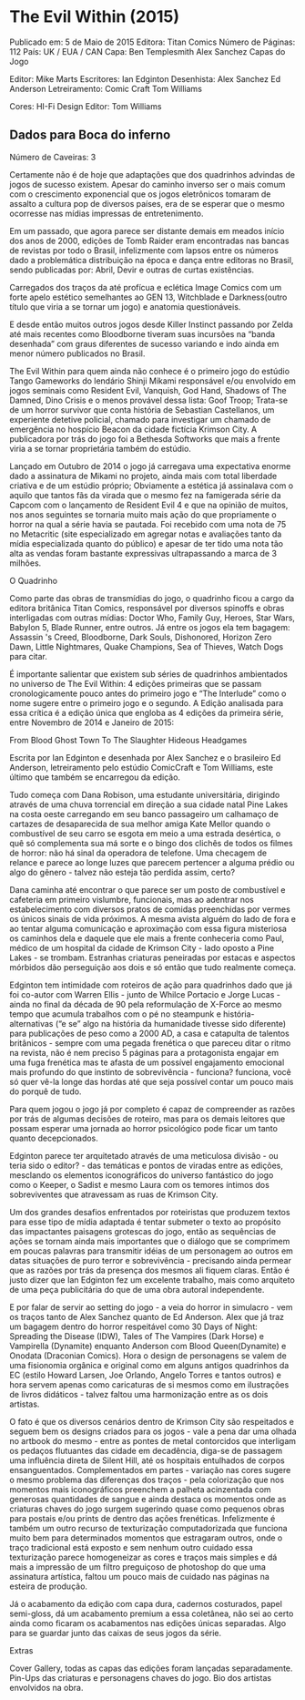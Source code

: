 # The Evil Within (2015)

Publicado em: 5 de Maio de 2015
Editora: Titan Comics
Número de Páginas: 112
País: UK / EUA / CAN
Capa:
Ben Templesmith
Alex Sanchez
Capas do Jogo

Editor: Mike Marts
Escritores: Ian Edginton
Desenhista: 
Alex Sanchez
Ed Anderson
Letreiramento:
Comic Craft
Tom Williams

Cores:  HI-Fi Design
Editor: Tom Williams

## Dados para Boca do inferno
Número de Caveiras: 3

Certamente não é de hoje que adaptações que dos quadrinhos advindas de jogos de sucesso existem. Apesar do caminho inverso ser o mais comum com o crescimento exponencial que os jogos eletrônicos tomaram de assalto a cultura pop de diversos países, era de se esperar que o mesmo ocorresse nas mídias impressas de entretenimento.

Em um passado, que agora parece ser distante demais em meados início dos anos de 2000, edições de Tomb Raider eram encontradas nas bancas de revistas por todo o Brasil, infelizmente com lapsos entre os números dado a problemática distribuição na época e dança entre editoras no Brasil, sendo publicadas por: Abril, Devir e outras de curtas existências.

Carregados dos traços da até profícua e eclética Image Comics com um forte apelo estético semelhantes ao GEN 13, Witchblade e Darkness(outro título que viria a se tornar um jogo) e anatomia questionáveis.

E desde então muitos outros jogos desde Killer Instinct passando por Zelda até mais recentes como Bloodborne tiveram suas incursões na “banda desenhada” com graus diferentes de sucesso variando e indo ainda em menor número publicados no Brasil.



The Evil Within para quem ainda não conhece é o primeiro jogo do estúdio Tango Gameworks  do lendário Shinji Mikami responsável e/ou envolvido em jogos seminais como Resident Evil, Vanquish, God Hand, Shadows of The Damned, Dino Crisis e o menos provável dessa lista: Goof Troop; Trata-se de um horror survivor que conta  história de  Sebastian Castellanos, um experiente detetive policial, chamado para investigar um chamado de emergência no hospício Beacon da cidade fictícia Krimson City. A publicadora por trás do jogo foi a Bethesda Softworks que mais a frente viria a se tornar proprietária também do estúdio. 

Lançado em Outubro de 2014 o jogo já carregava uma expectativa enorme dado a assinatura de Mikami no projeto, ainda mais com total liberdade criativa e de um estúdio próprio; Obviamente a estética já assinalava com o aquilo que tantos fãs da virada que o mesmo fez na famigerada série da Capcom com o lançamento de Resident Evil 4 e que na opinião de muitos, nos anos seguintes se tornaria muito mais ação do que propriamente o horror na qual a série havia se pautada. Foi recebido com uma nota de 75 no Metacritic (site especializado em agregar notas e avaliações tanto da mídia especializada quanto do público) e apesar de ter tido uma nota tão alta as vendas foram bastante expressivas ultrapassando a marca de 3 milhões. 

O Quadrinho 

Como parte das obras de transmídias do jogo, o quadrinho ficou a cargo da editora britânica Titan Comics, responsável por diversos spinoffs e obras interligadas com outras mídias: Doctor Who, Family Guy, Heroes, Star Wars, Babylon 5, Blade Runner, entre outros. Já entre os jogos ela tem bagagem: Assassin 's Creed, Bloodborne, Dark Souls, Dishonored, Horizon Zero Dawn, Little Nightmares, Quake Champions, Sea of Thieves, Watch Dogs para citar.

É importante salientar que existem sub séries de quadrinhos ambientados no universo de The Evil Within: 4 edições primeiras que se passam cronologicamente pouco antes do primeiro jogo e  “The Interlude”  como o nome sugere entre o primeiro jogo e o segundo.  A Edição analisada para essa crítica é a edição única que engloba as 4 edições da primeira série, entre Novembro de 2014 e Janeiro de 2015:

From Blood 
Ghost Town 
To The Slaughter
Hideous Headgames 

Escrita por Ian Edginton e desenhada por Alex Sanchez e o brasileiro Ed Anderson, letreiramento pelo estúdio ComicCraft e Tom Williams, este último que também se encarregou da edição.

Tudo começa com Dana Robison, uma estudante universitária, dirigindo através de uma chuva torrencial em direção a sua cidade natal Pine Lakes na costa oeste carregando em seu banco passageiro um calhamaço de cartazes de desaparecida de sua melhor amiga Kate Mellor quando o combustível de seu carro se esgota em meio a uma estrada desértica, o quê só complementa sua má sorte e o bingo dos clichês de todos os filmes de horror: não há sinal da operadora de telefone. Uma checagem de relance e parece ao longe luzes que parecem pertencer a alguma prédio ou algo do gênero - talvez não esteja tão perdida assim, certo?

Dana caminha até encontrar o que parece ser um posto de combustível e cafeteria em primeiro vislumbre, funcionais, mas ao adentrar nos estabelecimento com diversos pratos de comidas preenchidas por vermes os únicos sinais de vida próximos. A mesma avista alguém do lado de fora e ao tentar alguma comunicação e aproximação com essa figura misteriosa os caminhos dela e daquele que ele mais a frente conheceria como Paul, médico de um hospital da cidade de Krimson City  - lado oposto a Pine Lakes - se trombam. Estranhas criaturas peneiradas por estacas e aspectos mórbidos dão perseguição aos dois e só então que tudo realmente começa.




Edginton tem intimidade com roteiros de ação para quadrinhos dado que já foi co-autor com Warren Ellis - junto de  Whilce Portacio e Jorge Lucas - ainda no final da década de 90 pela reformulação de X-Force ao mesmo tempo que acumula trabalhos com o pé no steampunk e história-alternativas (“e se” algo na história da humanidade tivesse sido diferente) para publicações de peso como a 2000 AD, a casa e catapulta de talentos britânicos - sempre com uma pegada frenética o que pareceu ditar o ritmo na revista, não é nem preciso 5 páginas para a protagonista engajar em uma fuga frenética mas te afasta de um possível engajamento emocional mais profundo do que instinto de sobrevivência - funciona? funciona, você só quer vê-la longe das hordas até que seja possível contar um pouco mais  do porquê de tudo.

Para quem jogou o jogo já por completo é capaz de compreender as razões por trás de algumas decisões de roteiro, mas para os demais leitores que possam esperar uma jornada ao horror psicológico pode ficar um tanto quanto decepcionados. 

Edginton parece ter arquitetado através de uma meticulosa divisão - ou teria sido o editor? -  das temáticas e pontos de viradas entre as edições, mesclando os elementos iconográficos do universo fantástico do jogo como o Keeper, o Sadist e mesmo Laura com os temores íntimos dos sobreviventes que atravessam as ruas de Krimson City.

Um dos grandes desafios enfrentados por roteiristas que produzem textos para esse tipo de mídia adaptada é tentar submeter o texto ao propósito das impactantes paisagens grotescas do jogo, então as sequências de ações se tornam ainda mais importantes que o diálogo que se comprimem em poucas palavras para transmitir idéias de um personagem ao outros em datas situações de puro terror e sobrevivência - precisando ainda permear que as razões por trás da presença dos mesmos ali fiquem claras. Então é justo dizer que Ian Edginton fez um excelente trabalho, mais como arquiteto de uma peça publicitária do que de uma obra autoral independente. 



E por falar de servir ao setting do jogo - a veia do horror in simulacro - vem os traços tanto de Alex Sanchez quanto de Ed Anderson. Alex que já traz um bagagem dentro do horror respeitável como 30 Days of Night: Spreading the Disease (IDW),  Tales of The Vampires (Dark Horse) e Vampirella (Dynamite) enquanto Anderson com Blood Queen(Dynamite) e Onodata (Draconian Comics). Hora o design de personagens se valem de uma fisionomia orgânica e original como em alguns antigos quadrinhos da EC (estilo Howard Larsen, Joe Orlando, Angelo Torres e tantos outros) e hora servem apenas como caricaturas de si mesmos como em ilustrações de livros didáticos - talvez faltou uma harmonização entre as os dois artistas.


O fato é que os diversos cenários dentro de Krimson City são respeitados e seguem bem os designs criados para os jogos - vale a pena dar uma olhada no artbook do mesmo - entre as pontes de metal contorcidos que interligam os pedaços flutuantes das cidade em decadência, diga-se de passagem uma influência direta de Silent Hill, até os hospitais entulhados de corpos ensanguentados. Complementados em partes - variação nas cores sugere o mesmo problema das diferenças dos traços - pela colorização que nos momentos mais iconográficos preenchem a palheta acinzentada com generosas quantidades de sangue e ainda destaca os momentos onde as criaturas chaves do jogo surgem sugerindo quase como pequenos obras para postais e/ou prints de dentro das ações frenéticas. Infelizmente é também um outro recurso de texturização computadorizada que funciona muito bem para determinados momentos que estragaram outros, onde o traço tradicional está exposto e sem nenhum outro cuidado essa texturização parece homogeneizar as cores e traços mais simples e dá mais a impressão de um filtro preguiçoso de photoshop do que uma assinatura artística, faltou um pouco mais de cuidado nas páginas na esteira de produção. 

Já o acabamento da edição com capa dura, cadernos costurados, papel semi-gloss, dá um acabamento premium a essa coletânea, não sei ao certo ainda como ficaram os acabamentos nas edições únicas separadas. Algo para se guardar junto das caixas de seus jogos da série.


Extras

Cover Gallery, todas as capas das edições foram lançadas separadamente.
Pin-Ups das criaturas e personagens chaves do jogo.
Bio dos artistas envolvidos na obra.
